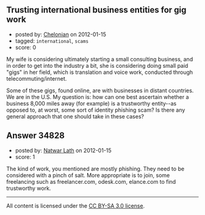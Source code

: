 ## Trusting international business entities for gig work

- posted by: [Chelonian](https://stackexchange.com/users/-1/12506-chelonian) on 2012-01-15
- tagged: `international`, `scams`
- score: 0

My wife is considering ultimately starting a small consulting business, and in order to get into the industry a bit, she is considering doing small paid "gigs" in her field, which is translation and voice work, conducted through telecommuting/internet.

Some of these gigs, found online, are with businesses in distant countries.  We are in the U.S.  My question is:  how can one best ascertain whether a business 8,000 miles away (for example) is a trustworthy entity--as opposed to, at worst, some sort of identity phishing scam?  Is there any general approach that one should take in these cases?




## Answer 34828

- posted by: [Natwar Lath](https://stackexchange.com/users/-1/15181-natwar-lath) on 2012-01-15
- score: 1

The kind of work, you mentioned are mostly phishing. They need to be considered with a pinch of salt. More appropriate is to join, some freelancing such as freelancer.com, odesk.com, elance.com to find trustworthy work.



---

All content is licensed under the [CC BY-SA 3.0 license](https://creativecommons.org/licenses/by-sa/3.0/).
